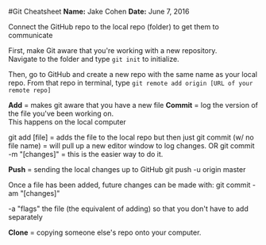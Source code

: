 #Git Cheatsheet
**Name:** Jake Cohen
**Date:** June 7, 2016

Connect the GitHub repo to the local repo (folder) to get them to communicate

First, make Git aware that you're working with a new repository.  
Navigate to the folder and type `git init` to initialize.

Then, go to GitHub and create a new repo with the same name as your local repo. From that repo in terminal, type `git remote add origin [URL of your remote repo]`

**Add** = makes git aware that you have a new file
**Commit** = log the version of the file you've been working on.  
This happens on the local computer

git add [file] = adds the file to the local repo
but then just git commit (w/ no file name) = will pull up a new editor window to log changes.
OR git commit -m "[changes]" = this is the easier way to do it.

**Push** = sending the local changes up to GitHub
git push -u origin master

Once a file has been added, future changes can be made with:
git commit -am "[changes]"

-a "flags" the file (the equivalent of adding) so that you don't have to add separately

**Clone** = copying someone else's repo onto your computer.